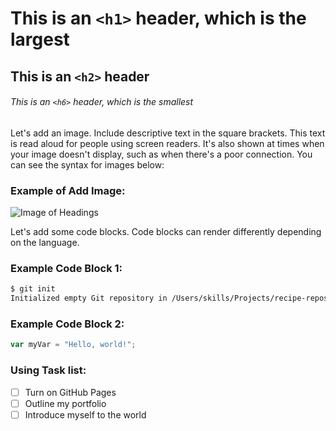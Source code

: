 # This is an `<h1>` header, which is the largest

## This is an `<h2>` header

###### This is an `<h6>` header, which is the smallest

Let's add an image. Include descriptive text in the square brackets. This text is read aloud for people using screen readers. It's also shown at times when your image doesn't display, such as when there's a poor connection. You can see the syntax for images below:

### Example of Add Image:
![Image of Headings](https://docs.github.com/assets/cb-11407/mw-1440/images/help/writing/headings-rendered.webp)

Let's add some code blocks. Code blocks can render differently depending on the language.

### Example Code Block 1:
``` bash
$ git init
Initialized empty Git repository in /Users/skills/Projects/recipe-repository/.git/
```
### Example Code Block 2:
``` javascript
var myVar = "Hello, world!";
```
### Using Task list:

- [ ] Turn on GitHub Pages
- [ ] Outline my portfolio
- [ ] Introduce myself to the world
